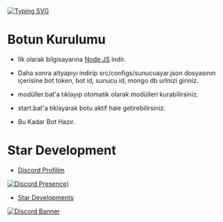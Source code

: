[![Typing SVG](https://readme-typing-svg.herokuapp.com?font=Delicious+Handrawn&size=60&pause=1000&color=f70505&repeat=false&width=800&height=100&lines=V13+Supervizor)](#)


 # Botun Kurulumu


- İlk olarak bilgisayarına [Node JS](https://nodejs.org/en/) indir.

- Daha sonra altyapıyı indirip src/configs/sunucuayar.json dosyasının içerisine bot token, bot id, sunucu id, mongo db urlnizi giriniz.
- modüller.bat'a tıklayıp otomatik olarak modülleri kurabilirsiniz.
- start.bat'a tıklayarak botu aktif hale getirebilirsiniz.
- Bu Kadar Bot Hazır.


# Star Development

- [Discord Profilim](https://discord.com/users/1143638421257072661)

 [![Discord Presence](https://lanyard-profile-readme.vercel.app/api/1143638421257072661?hideDiscrim=true))](https://discord.com/users/1143638421257072661)

- [Star Developments](https://discord.gg/ez8kSfyCa7)

[![Discord Banner](https://api.weblutions.com/discord/invite/V5H6BwqdYT/)](https://discord.gg/V5H6BwqdYT)



  
